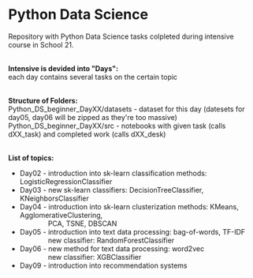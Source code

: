 # Python Data Science
Repository with Python Data Science tasks colpleted during intensive course in School 21.
<br />
<br />

**Intensive is devided into "Days":<br />**
each day contains several tasks on the certain topic
<br />
<br />

**Structure of Folders:<br />**
Python_DS_beginner_DayXX/datasets - dataset for this day (datesets for day05, day06 will be zipped as they're too massive)<br />
Python_DS_beginner_DayXX/src - notebooks with given task (calls dXX_task) and completed work (calls dXX_desk)
<br />
<br />

**List of topics:<br />**
- Day02 - introduction into sk-learn classification methods: LogisticRegressionClassifier<br />
- Day03 - new sk-learn classifiers: DecisionTreeClassifier, KNeighborsClassifier<br />
- Day04 - introduction into sk-learn clusterization methods: KMeans, AgglomerativeClustering,<br />
&emsp;&emsp;&emsp;&ensp;&nbsp; PCA, TSNE, DBSCAN<br />
- Day05 - introduction into text data processing: bag-of-words, TF-IDF<br />
&emsp;&emsp;&emsp;&ensp;&nbsp; new classifier: RandomForestClassifier<br />
- Day06 - new method for text data processing: word2vec<br />
&emsp;&emsp;&emsp;&ensp;&nbsp; new classifier: XGBClassifier<br />
- Day09 - introduction into recommendation systems
